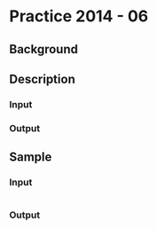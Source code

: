 # Practice 2014 - 06

## Background

## Description

### Input

### Output

## Sample
### Input
```
```

### Output
```
```